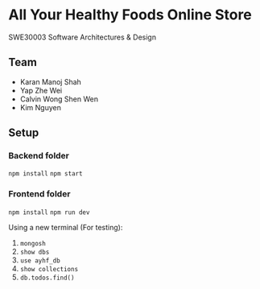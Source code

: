 # All Your Healthy Foods Online Store
SWE30003 Software Architectures & Design

## Team
* Karan Manoj Shah
* Yap Zhe Wei
* Calvin Wong Shen Wen
* Kim Nguyen

## Setup
### Backend folder
`npm install`
`npm start`

### Frontend folder
`npm install`
`npm run dev`

Using a new terminal (For testing):
1. `mongosh`
2. `show dbs`
3. `use ayhf_db`
4. `show collections`
5. `db.todos.find()`
